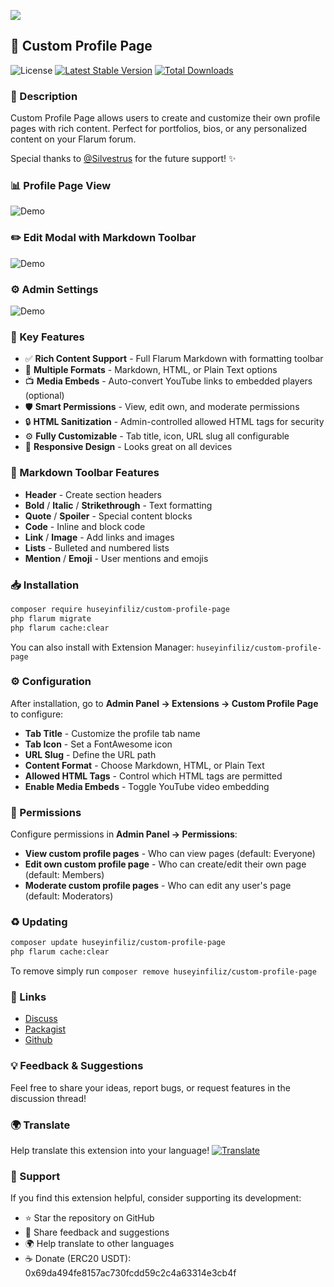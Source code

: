![](https://i.ibb.co/7dwZtNkt/Ads-z-Tasar-m-kopyas.png)
## 📄 Custom Profile Page
![License](https://img.shields.io/badge/license-MIT-blue.svg) [![Latest Stable Version](https://img.shields.io/packagist/v/huseyinfiliz/custom-profile-page.svg)](https://packagist.org/packages/huseyinfiliz/custom-profile-page) [![Total Downloads](https://img.shields.io/packagist/dt/huseyinfiliz/custom-profile-page.svg)](https://packagist.org/packages/huseyinfiliz/custom-profile-page)

### 📝 Description
Custom Profile Page allows users to create and customize their own profile pages with rich content. Perfect for portfolios, bios, or any personalized content on your Flarum forum.

Special thanks to [@Silvestrus](https://discuss.flarum.org/u/silvestrus) for the future support! ✨

### 📊 Profile Page View
![Demo](https://i.ibb.co/p6n2hX0T/image.png)

### ✏️ Edit Modal with Markdown Toolbar
![Demo](https://i.ibb.co/R4tVYmBN/image.png)

### ⚙️ Admin Settings
![Demo](https://i.ibb.co/sJRjRcBF/image.png)

### 🚀 Key Features
- ✅ **Rich Content Support** - Full Flarum Markdown with formatting toolbar
- 🎨 **Multiple Formats** - Markdown, HTML, or Plain Text options
- 📺 **Media Embeds** - Auto-convert YouTube links to embedded players (optional)
- 🛡️ **Smart Permissions** - View, edit own, and moderate permissions
- 🔒 **HTML Sanitization** - Admin-controlled allowed HTML tags for security
- ⚙️ **Fully Customizable** - Tab title, icon, URL slug all configurable
- 📱 **Responsive Design** - Looks great on all devices

### 🎯 Markdown Toolbar Features
- **Header** - Create section headers
- **Bold** / **Italic** / **Strikethrough** - Text formatting
- **Quote** / **Spoiler** - Special content blocks
- **Code** - Inline and block code
- **Link** / **Image** - Add links and images
- **Lists** - Bulleted and numbered lists
- **Mention** / **Emoji** - User mentions and emojis

### 📥 Installation
```sh
composer require huseyinfiliz/custom-profile-page
php flarum migrate
php flarum cache:clear
```
You can also install with Extension Manager: `huseyinfiliz/custom-profile-page`

### ⚙️ Configuration
After installation, go to **Admin Panel → Extensions → Custom Profile Page** to configure:
- **Tab Title** - Customize the profile tab name
- **Tab Icon** - Set a FontAwesome icon
- **URL Slug** - Define the URL path
- **Content Format** - Choose Markdown, HTML, or Plain Text
- **Allowed HTML Tags** - Control which HTML tags are permitted
- **Enable Media Embeds** - Toggle YouTube video embedding

### 🔐 Permissions
Configure permissions in **Admin Panel → Permissions**:
- **View custom profile pages** - Who can view pages (default: Everyone)
- **Edit own custom profile page** - Who can create/edit their own page (default: Members)
- **Moderate custom profile pages** - Who can edit any user's page (default: Moderators)

### ♻ Updating
```sh
composer update huseyinfiliz/custom-profile-page
php flarum cache:clear
```
To remove simply run `composer remove huseyinfiliz/custom-profile-page`

### 🔗 Links
- [Discuss](https://discuss.flarum.org/d/custom-profile-page)
- [Packagist](https://packagist.org/packages/huseyinfiliz/custom-profile-page)
- [Github](https://github.com/huseyinfiliz/flarum-custom-profile-page)

### 💡 Feedback & Suggestions
Feel free to share your ideas, report bugs, or request features in the discussion thread!

### 🌍 Translate
Help translate this extension into your language!
[![Translate](https://weblate.rob006.net/widgets/flarum/-/huseyinfiliz-custom-profile-page/multi-auto.svg)](https://weblate.rob006.net/projects/flarum/huseyinfiliz-custom-profile-page/)

### 🙏 Support
If you find this extension helpful, consider supporting its development:
- ⭐ Star the repository on GitHub
- 💬 Share feedback and suggestions
- 🌍 Help translate to other languages
- ☕ Donate (ERC20 USDT): 0x69da494fe8157ac730fcdd59c2c4a63314e3cb4f